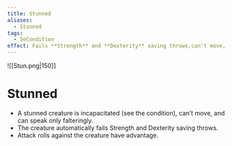 ```yaml
---
title: Stunned
aliases: 
  - Stunned
tags:
  - 5eCondition
effect: Fails **Strength** and **Dexterity** saving throws,can't move, and attack rolls against the creature have advantage.
---
```


![[Stun.png|150]]

# Stunned
- A stunned creature is incapacitated (see the condition), can’t move, and can speak only falteringly.
- The creature automatically fails Strength and Dexterity saving throws.
- Attack rolls against the creature have advantage.